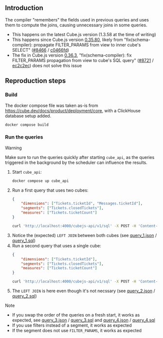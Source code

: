 ## Introduction

The compiler "remembers" the fields used in previous queries and uses them to compute the joins, causing unnecessary joins in some queries.

* This happens on the latest Cube.js version (1.3.58 at the time of writing)
* This happens since Cube.js version [0.35.80](https://github.com/cube-js/cube/releases/tag/v0.35.80), likely from "fix(schema-compiler): propagate FILTER_PARAMS from view to inner cube's SELECT" ([#8466](https://github.com/cube-js/cube/pull/8466) / [c0466fd](https://github.com/cube-js/cube/commit/c0466fde9b7a3834159d7ec592362edcab6d9795))
* The fix in Cube.js version [0.36.3](https://github.com/cube-js/cube/releases/tag/v0.36.3), "fix(schema-compiler): fix FILTER_PARAMS propagation from view to cube's SQL query" ([#8721](https://github.com/cube-js/cube/pull/8721) / [ec2c2ec](https://github.com/cube-js/cube/commit/ec2c2ec4d057dd1b29748d2b3847d7b60f96d5c8)) does not solve this issue


## Reproduction steps

### Build

The docker compose file was taken as-is from <https://cube.dev/docs/product/deployment/core>, with a ClickHouse database setup added.

```sh
docker compose build
```

### Run the queries

> [!WARNING]
> Make sure to run the queries quickly after starting `cube_api`, as the queries triggered in the background by the scheduler can influence the results.

1. Start `cube_api`:
   ```sh
   docker compose up cube_api
   ```
2. Run a first query that uses two cubes:
   ```json
   {
       "dimensions": ["Tickets.ticketId", "Messages.ticketId"],
       "segments": ["Tickets.closedTickets"],
       "measures": ["Tickets.ticketCount"]
   }
   ```
   ```sh
   curl 'http://localhost:4000/cubejs-api/v1/sql' -X POST -H 'Content-Type: application/json' --data-raw '{"query":{"dimensions":["Tickets.ticketId","Messages.ticketId"],"segments":["Tickets.closedTickets"],"measures":["Tickets.ticketCount"]}}' | jq -r '.sql.sql[0]'
   ```
3. Notice the (expected) `LEFT JOIN` between both cubes (see [query_1.json](outputs/query_1.json) / [query_1.sql](outputs/query_1.sql))
4. Run a second query that uses a single cube:
   ```json
   {
       "dimensions": ["Tickets.ticketId"],
       "segments": ["Tickets.closedTickets"],
       "measures": ["Tickets.ticketCount"]
   }
   ```
   ```sh
   curl 'http://localhost:4000/cubejs-api/v1/sql' -X POST -H 'Content-Type: application/json' --data-raw '{"query":{"dimensions":["Tickets.ticketId"],"segments":["Tickets.closedTickets"],"measures":["Tickets.ticketCount"]}}' | jq -r '.sql.sql[0]'
   ```
5. The `LEFT JOIN` is here even though it's not necssary (see [query_2.json](outputs/query_2.json) / [query_2.sql](outputs/query_2.sql))

> [!NOTE]
> * If you swap the order of the queries on a fresh start, it works as expected, see [query_3.json](outputs/query_3.json) / [query_3.sql](outputs/query_3.sql) and [query_4.json](outputs/query_4.json) / [query_4.sql](outputs/query_4.sql)
> * If you use filters instead of a segment, it works as expected
> * If the segment does not use `FILTER_PARAMS`, it works as expected
